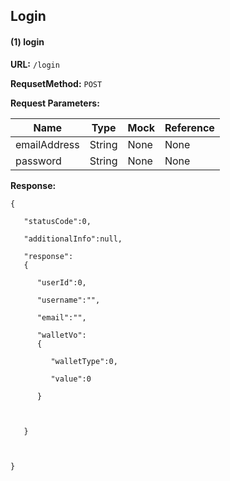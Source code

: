 ## Login
#### (1) login
**URL:**
`/login`

**RequsetMethod:**
`POST`

**Request Parameters:**

<table>
	<thead>
		<tr>
			<th>Name</th>
			<th>Type</th>
			<th>Mock</th>
			<th>Reference</th>
		</tr>
	</thead>
	<tbody>
		<tr>
			<td>emailAddress</td>
			<td>String</td>
			<td>None</td>
			<td>None</td>
		</tr>
		<tr>
			<td>password</td>
			<td>String</td>
			<td>None</td>
			<td>None</td>
		</tr>
	</tbody>
</table>

**Response:**

```
{
   
   "statusCode":0,
   
   "additionalInfo":null,
   
   "response":
   {
      
      "userId":0,
      
      "username":"",
      
      "email":"",
      
      "walletVo":
      {
         
         "walletType":0,
         
         "value":0
      
      }


   
   }



}
```
